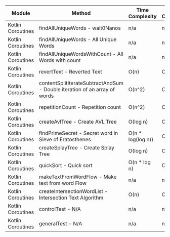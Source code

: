| Module | Method | Time Complexity | Space Complexity | Repetitions | Measured Duration | Machine |
|---|---|---|---|---|---|---|
| Kotlin Coroutines | findAllUniqueWords - wait0Nanos | n/a | n/a | 2 | 21 | Prototype |
| Kotlin Coroutines | findAllUniqueWords - All Unique Words | n/a | n/a | 10000 | 2759 | Prototype |
| Kotlin Coroutines | findAllUniqueWordsWithCount - All Words with count | n/a | n/a | 10000 | 1402 | Prototype |
| Kotlin Coroutines | revertText - Reverted Text | O(n) | O(1) | 10000 | 842 | Prototype |
| Kotlin Coroutines | contentSplitIterateSubtractAndSum - Double iteration of an array of words | O(n^2) | O(1) | 10000 | 1658 | Prototype |
| Kotlin Coroutines | repetitionCount - Repetition count | O(n^2) | O(n) | 10000 | 2466 | Prototype |
| Kotlin Coroutines | createAvlTree - Create AVL Tree | O(log n) | O(n) | 10000 | 284 | Prototype |
| Kotlin Coroutines | findPrimeSecret - Secret word in Sieve of Eratosthenes | O(n * log(log n)) | O(n) | 10000 | 614 | Prototype |
| Kotlin Coroutines | createSplayTree - Create Splay Tree | O(log n) | O(n) | 10000 | 713 | Prototype |
| Kotlin Coroutines | quickSort - Quick sort | O(n * log n) | O(log n) | 10000 | 3943 | Prototype |
| Kotlin Coroutines | makeTextFromWordFlow - Make text from word Flow | n/a | n/a | 10000 | 1311 | Prototype |
| Kotlin Coroutines | createIntersectionWordList - Intersection Text Algorithm | O(n) | O(n) | 10000 | 392 | Prototype |
| Kotlin Coroutines | controlTest - N/A | n/a | n/a | 10000 | 820 | Prototype |
| Kotlin Coroutines | generalTest - N/A | n/a | n/a | 10000 | 114 | Prototype |
